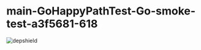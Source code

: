# main-GoHappyPathTest-Go-smoke-test-a3f5681-618

![depshield](https://depshield.sonatype.org/badges/depshield-prod/main-GoHappyPathTest-Go-smoke-test-a3f5681-618/depshield.svg)